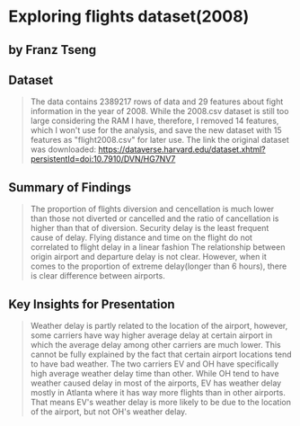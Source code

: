 # Exploring flights dataset(2008)
## by Franz Tseng


## Dataset

> The data contains 2389217 rows of data and 29 features about fight information in the year of 2008. While the 2008.csv dataset is still too large considering the RAM I have, therefore, I removed 14 features, which I won't use for the analysis, and save the new dataset with 15 features as "flight2008.csv" for later use.
The link the original dataset was downloaded: https://dataverse.harvard.edu/dataset.xhtml?persistentId=doi:10.7910/DVN/HG7NV7


## Summary of Findings

> The proportion of flights diversion and cencellation is much lower than those not diverted or cancelled and the ratio of cancellation is higher than that of diversion.
> Security delay is the least frequent cause of delay.
> Flying distance and time on the flight do not correlated to flight delay in a linear fashion
> The relationship between origin airport and departure delay is not clear. However, when it comes to the proportion of extreme delay(longer than 6 hours), there is clear difference between airports.

## Key Insights for Presentation

> Weather delay is partly related to the location of the airport, however, some carriers have way higher average delay at certain airport in which the average delay among other carriers are much lower. This cannot be fully explained by the fact that certain airport locations tend to have bad weather.
> The two carriers EV and OH have specifically high average weather delay time than other. While OH tend to have weather caused delay in most of the airports, EV has weather delay mostly in Atlanta where it has way more flights than in other airports. That means EV's weather delay is more likely to be due to the location of the airport, but not OH's weather delay.